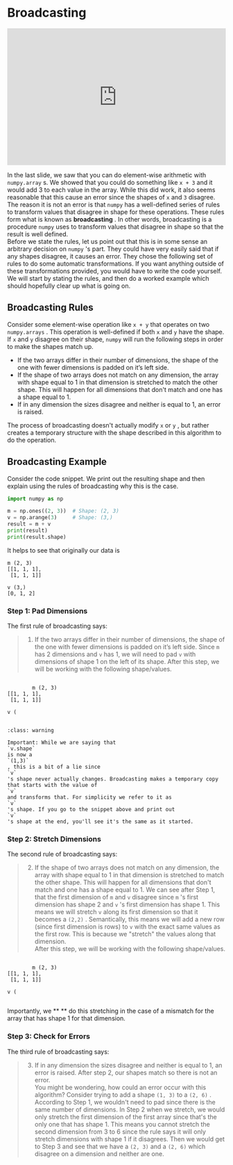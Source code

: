 # Broadcasting

<div style="position: relative; padding-bottom: 62.5%; height: 0;">
    <iframe src="https://www.loom.com/embed/0cd37f8288354279b9317acf22c684ab" frameborder="0" webkitallowfullscreen mozallowfullscreen allowfullscreen style="position: absolute; top: 0; left: 0; width: 100%; height: 100%;"></iframe>
</div>

In the last slide, we saw that you can do element-wise arithmetic with `numpy.array` s. We showed that you could do something like `x + 3` and it would add 3 to each value in the array. While this did work, it also seems reasonable that this cause an error since the shapes of `x` and `3` disagree. The reason it is not an error is that `numpy` has a well-defined series of rules to transform values that disagree in shape for these operations. These rules form what is known as **broadcasting** . In other words, broadcasting is a procedure `numpy` uses to transform values that disagree in shape so that the result is well defined.  
Before we state the rules, let us point out that this is in some sense an arbitrary decision on `numpy` 's part. They could have very easily said that if any shapes disagree, it causes an error. They chose the following set of rules to do some automatic transformations. If you want anything outside of these transformations provided, you would have to write the code yourself. We will start by stating the rules, and then do a worked example which should hopefully clear up what is going on.  
##  Broadcasting Rules  

Consider some element-wise operation like `x + y` that operates on two `numpy.arrays` . This operation is well-defined if both `x` and `y` have the shape. If `x` and `y` disagree on their shape, `numpy` will run the following steps in order to make the shapes match up.  
-  If the two arrays differ in their number of dimensions, the shape of the one with fewer dimensions is padded on it’s left side.  
-  If the shape of two arrays does not match on any dimension, the array with shape equal to 1 in that dimension is stretched to match the other shape. This will happen for all dimensions that don't match and one has a shape equal to 1.  
-  If in any dimension the sizes disagree and neither is equal to 1, an error is raised.  

The process of broadcasting doesn't actually modify `x` or `y` , but rather creates a temporary structure with the shape described in this algorithm to do the operation.  
##  Broadcasting Example  

Consider the code snippet. We print out the resulting shape and then explain using the rules of broadcasting why this is the case.  
```python
import numpy as np

m = np.ones((2, 3))  # Shape: (2, 3)
v = np.arange(3)     # Shape: (3,)
result = m + v
print(result)
print(result.shape)
```

It helps to see that originally our data is  
```text
m (2, 3)
[[1, 1, 1],
 [1, 1, 1]]
 
v (3,)
[0, 1, 2]
````

###  Step 1: Pad Dimensions  

The first rule of broadcasting says:  
> 1. If the two arrays differ in their number of dimensions, the shape of the one with fewer dimensions is padded on it’s left side.
Since `m` has 2 dimensions and `v` has 1, we will need to pad `v` with dimensions of shape 1 on the left of its shape. After this step, we will be working with the following shape/values.  
```text

		m (2, 3)
[[1, 1, 1],
 [1, 1, 1]]
 
v (
		
````


```{admonition} Warning
:class: warning

Important: While we are saying that
`v.shape`
is now a
`(1,3)`
, this is a bit of a lie since
`v`
's shape never actually changes. Broadcasting makes a temporary copy that starts with the value of
`v`
and transforms that. For simplicity we refer to it as
`v`
's shape. If you go to the snippet above and print out
`v`
's shape at the end, you'll see it's the same as it started.

```

###  Step 2: Stretch Dimensions  

The second rule of broadcasting says:  
> 2. If the shape of two arrays does not match on any dimension, the array with shape equal to 1 in that dimension is stretched to match the other shape. This will happen for all dimensions that don't match and one has a shape equal to 1.
We can see after Step 1, that the first dimension of `m` and `v` disagree since `m` 's first dimension has shape 2 and `v` 's first dimension has shape 1. This means we will stretch `v` along its first dimension so that it becomes a `(2,2)` . Semantically, this means we will add a new row (since first dimension is rows) to `v` with the exact same values as the first row. This is because we "stretch" the values along that dimension.  
After this step, we will be working with the following shape/values.  
```text

		m (2, 3)
[[1, 1, 1],
 [1, 1, 1]]
 
v (
		
````

Importantly, we **
			** do this stretching in the case of a mismatch for the array that has shape 1 for that dimension.  
###  Step 3: Check for Errors  

The third rule of broadcasting says:  
> 3. If in any dimension the sizes disagree and neither is equal to 1, an error is raised.
After step 2, our shapes match so there is not an error.  
You might be wondering, how could an error occur with this algorithm? Consider trying to add a shape `(1, 3)` to a `(2, 6)` . According to Step 1, we wouldn't need to pad since there is the same number of dimensions. In Step 2 when we stretch, we would only stretch the first dimension of the first array since that's the only one that has shape 1. This means you cannot stretch the second dimension from 3 to 6 since the rule says it will only stretch dimensions with shape 1 if it disagrees. Then we would get to Step 3 and see that we have a `(2, 3)` and a `(2, 6)` which disagree on a dimension and neither are one.  
